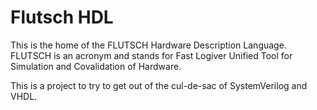# Flutsch HDL
This is the home of the FLUTSCH Hardware Description Language.
FLUTSCH is an acronym and stands for Fast Logiver Unified Tool for Simulation and Covalidation of Hardware.

This is a project to try to get out of the cul-de-sac of SystemVerilog and VHDL.

